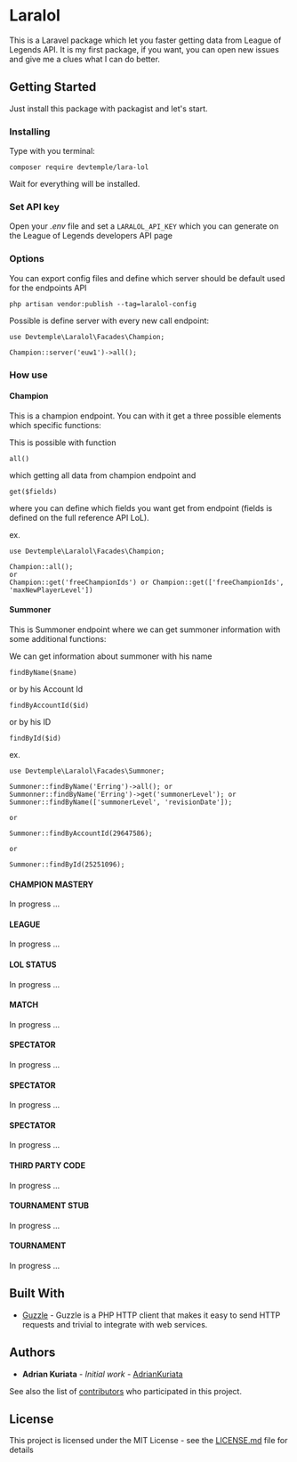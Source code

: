 # Laralol

This is a Laravel package which let you faster getting data from League of Legends API. It is my first package, if you want, you can open new issues and give me a clues what I can do better.

## Getting Started

Just install this package with packagist and let's start.

### Installing

Type with you terminal:

```
composer require devtemple/lara-lol
```

Wait for everything will be installed.

### Set API key
Open your *.env* file and set a ``` LARALOL_API_KEY ``` which you can generate on the League of Legends developers API page

### Options
You can export config files and define which server should be default used for the endpoints API

```
php artisan vendor:publish --tag=laralol-config
```

Possible is define server with every new call endpoint:

```
use Devtemple\Laralol\Facades\Champion;

Champion::server('euw1')->all();
```

### How use

#### Champion
This is a champion endpoint. You can with it get a three possible elements which specific functions:

This is possible with function
```
all()
```
which getting all data from champion endpoint and

```
get($fields)
```
where you can define which fields you want get from endpoint (fields is defined on the full reference API LoL).

ex.
```
use Devtemple\Laralol\Facades\Champion;

Champion::all();
or
Champion::get('freeChampionIds') or Champion::get(['freeChampionIds', 'maxNewPlayerLevel'])
```

#### Summoner
This is Summoner endpoint where we can get summoner information with some additional functions:

We can get information about summoner with his name
```
findByName($name)
```

or by his Account Id
```
findByAccountId($id)
```

or by his ID
```
findById($id)
```

ex.
```
use Devtemple\Laralol\Facades\Summoner;

Summoner::findByName('Erring')->all(); or Summonner::findByName('Erring')->get('summonerLevel'); or Summoner::findByName(['summonerLevel', 'revisionDate']);

or

Summoner::findByAccountId(29647586);

or

Summoner::findById(25251096);
```

#### CHAMPION MASTERY
In progress ...

#### LEAGUE
In progress ...

#### LOL STATUS
In progress ...

#### MATCH
In progress ...

#### SPECTATOR
In progress ...

#### SPECTATOR
In progress ...

#### SPECTATOR
In progress ...

#### THIRD PARTY CODE
In progress ...

#### TOURNAMENT STUB
In progress ...

#### TOURNAMENT
In progress ...

## Built With

* [Guzzle](http://docs.guzzlephp.org/en/stable/) - Guzzle is a PHP HTTP client that makes it easy to send HTTP requests and trivial to integrate with web services.

## Authors

* **Adrian Kuriata** - *Initial work* - [AdrianKuriata](https://github.com/AdrianKuriata)

See also the list of [contributors](https://github.com/AdrianKuriata/lara-lol/graphs/contributors) who participated in this project.

## License

This project is licensed under the MIT License - see the [LICENSE.md](LICENSE.md) file for details
